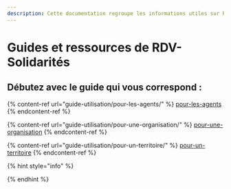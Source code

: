 ```yaml
---
description: Cette documentation regroupe les informations utiles sur RDV-Solidarités.
---
```


# Guides et ressources de RDV-Solidarités

## Débutez avec le guide qui vous correspond :

{% content-ref url="guide-utilisation/pour-les-agents/" %}
[pour-les-agents](guide-utilisation/pour-les-agents/)
{% endcontent-ref %}

{% content-ref url="guide-utilisation/pour-une-organisation/" %}
[pour-une-organisation](guide-utilisation/pour-une-organisation/)
{% endcontent-ref %}

{% content-ref url="guide-utilisation/pour-un-territoire/" %}
[pour-un-territoire](guide-utilisation/pour-un-territoire/)
{% endcontent-ref %}

{% hint style="info" %}

{% endhint %}
